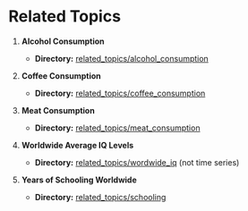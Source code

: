 # Related Topics

1. **Alcohol Consumption**
   - **Directory:** [related_topics/alcohol_consumption](/related_topics/alcohol_consumption/docs_alcohol.md)

2. **Coffee Consumption**
   - **Directory:** [related_topics/coffee_consumption](/related_topics/coffee_consumption/docs_coffee.md)

3. **Meat Consumption**
   - **Directory:** [related_topics/meat_consumption](/related_topics/meat_consumption/docs_meat.md)

4. **Worldwide Average IQ Levels**
   - **Directory:** [related_topics/wordwide_iq](/related_topics/wordwide_iq/docs_iq.md) (not time series)

5. **Years of Schooling Worldwide**
   - **Directory:** [related_topics/schooling](/related_topics/schooling/docs_schooling.md)
